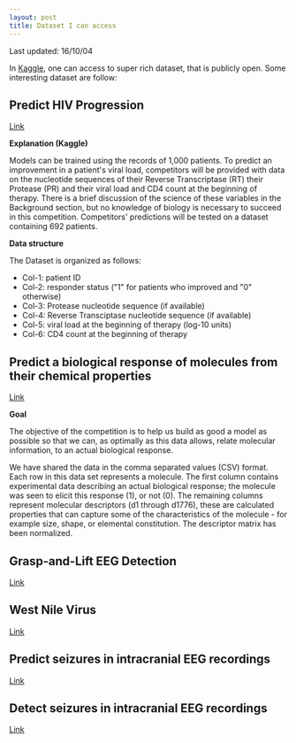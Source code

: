 ```yaml
---
layout: post
title: Dataset I can access 
---
```


Last updated: 16/10/04

In [Kaggle](https://www.kaggle.com/competitions/search?CompetitionNameColumnSort=None&RewardColumnSort=None&TeamsColumnSort=None&DeadlineColumnSort=Descending&ActiveColumnSortNameAndValue=%28DeadlineColumnSort%2C%20Descending%29&HasEnteredAnyCompetition=False&HasHostedAnyCompetition=False&SearchVisibility=EnterableCompetitions&ShowActive=False&ShowCompleted=True&ShowProspect=False&ShowOpenToAll=True&ShowPrivate=True&ShowLimited=True&ShowInclass=False), one can access to super rich dataset, that is publicly open. Some interesting dataset are follow: 

## Predict HIV Progression

[Link](https://www.kaggle.com/c/hivprogression/data)


__Explanation (Kaggle)__

Models can be trained using the records of 1,000 patients. To predict an improvement in a patient's viral load, competitors will be provided with data on the nucleotide sequences of their Reverse Transcriptase (RT) their Protease (PR) and their viral load and CD4 count at the beginning of therapy. There is a brief discussion of the science of these variables in the Background section, but no knowledge of biology is necessary to succeed in this competition. Competitors' predictions will be tested on a dataset containing 692 patients.         

__Data structure__

The Dataset is organized as follows:

* Col-1: patient ID
* Col-2: responder status ("1" for patients who improved and "0" otherwise)
* Col-3: Protease nucleotide sequence (if available)
* Col-4: Reverse Transciptase nucleotide sequence (if available)
* Col-5: viral load at the beginning of therapy (log-10 units)
* Col-6: CD4 count at the beginning of therapy


## Predict a biological response of molecules from their chemical properties

[Link](https://www.kaggle.com/c/bioresponse)

__Goal__

The objective of the competition is to help us build as good a model as possible so that we can, as optimally as this data allows, relate molecular information, to an actual biological response.

We have shared the data in the comma separated values (CSV) format. Each row in this data set represents a molecule. The first column contains experimental data describing an actual biological response; the molecule was seen to elicit this response (1), or not (0). The remaining columns represent molecular descriptors (d1 through d1776), these are calculated properties that can capture some of the characteristics of the molecule - for example size, shape, or elemental constitution. The descriptor matrix has been normalized.

## Grasp-and-Lift EEG Detection

[Link](https://www.kaggle.com/c/grasp-and-lift-eeg-detection/data)

## West Nile Virus 

[Link](https://www.kaggle.com/c/predict-west-nile-virus)

## Predict seizures in intracranial EEG recordings

[Link](https://www.kaggle.com/c/seizure-prediction)

## Detect seizures in intracranial EEG recordings

[Link](https://www.kaggle.com/c/seizure-detection)

